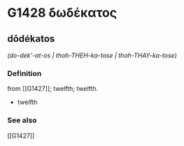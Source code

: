 # G1428 δωδέκατος

## dōdékatos

_(do-dek'-at-os | thoh-THEH-ka-tose | thoh-THAY-ka-tose)_

### Definition

from [[G1427]]; twelfth; twelfth.

- twelfth

### See also

[[G1427]]


